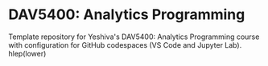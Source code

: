 # DAV5400: Analytics Programming

Template repository for Yeshiva's DAV5400: Analytics Programming course with configuration for GitHub codespaces (VS Code and Jupyter Lab).
hlep(lower)
